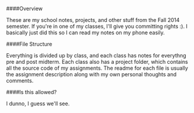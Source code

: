 ####Overview

These are my school notes, projects, and other stuff from the Fall 2014 semester. If you're in one of my classes, I'll give you committing rights :). I basically just did this so I can read my notes on my phone easily.

####File Structure

Everything is divided up by class, and each class has notes for everythng pre and post midterm. Each class also has a project folder, which contains all the source code of my assignments. The readme for each file is usually the assignment description along with my own personal thoughts and comments.

####Is this allowed?

I dunno, I guess we'll see. 
